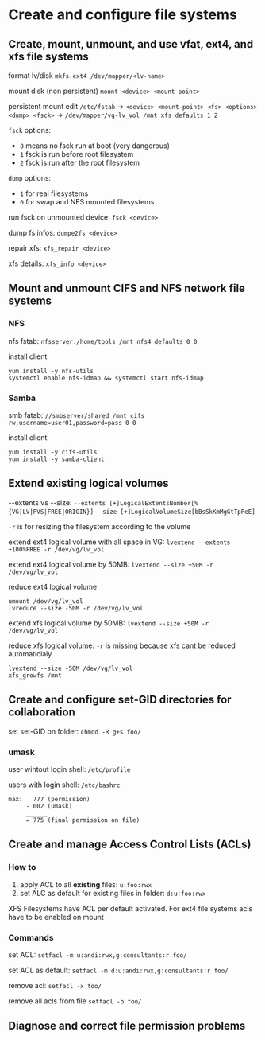 # Create and configure file systems
## Create, mount, unmount, and use vfat, ext4, and xfs file systems
format lv/disk `mkfs.ext4 /dev/mapper/<lv-name>`

mount disk (non persistent) `mount <device> <mount-point>`

persistent mount edit `/etc/fstab` -> `<device> <mount-point> <fs> <options> <dump> <fsck>` -> `/dev/mapper/vg-lv_vol /mnt xfs defaults 1 2`

`fsck` options: 
- `0` means no fsck run at boot (very dangerous)
- `1` fsck is run before root filesystem 
- `2` fsck is run after the root filesystem

`dump` options:
-  `1` for real filesystems
-  `0` for swap and NFS mounted filesystems

run fsck on unmounted device: `fsck <device>`

dump fs infos: `dumpe2fs <device>`

repair xfs: `xfs_repair <device>`

xfs details: `xfs_info <device>`

## Mount and unmount CIFS and NFS network file systems
### NFS
nfs fstab: `nfsserver:/home/tools /mnt nfs4 defaults 0 0`

install client
```
yum install -y nfs-utils
systemctl enable nfs-idmap && systemctl start nfs-idmap
```

### Samba
smb fatab: `//smbserver/shared /mnt cifs rw,username=user01,password=pass 0 0`

install client
```
yum install -y cifs-utils
yum install -y samba-client
```

## Extend existing logical volumes
--extents vs --size: `--extents [+]LogicalExtentsNumber[%{VG|LV|PVS|FREE|ORIGIN}]` `--size [+]LogicalVolumeSize[bBsSkKmMgGtTpPeE]`

`-r` is for resizing the filesystem according to the volume

extend ext4 logical volume with all space in VG: `lvextend --extents +100%FREE -r /dev/vg/lv_vol`

extend ext4 logical volume by 50MB: `lvextend --size +50M -r /dev/vg/lv_vol`

reduce ext4 logical volume
```
umount /dev/vg/lv_vol
lvreduce --size -50M -r /dev/vg/lv_vol
```

extend xfs logical volume by 50MB: `lvextend --size +50M -r /dev/vg/lv_vol`

reduce xfs logical volume:  `-r` is missing because xfs cant be reduced automaticialy
```
lvextend --size +50M /dev/vg/lv_vol
xfs_growfs /mnt
```

## Create and configure set-GID directories for collaboration
set set-GID on folder: `chmod -R g+s foo/`

### umask
user wihtout login shell: `/etc/profile`

users with login shell: `/etc/bashrc`

```
max:   777 (permission)
     - 002 (umask)
     ______
     = 775 (final permission on file)
```

## Create and manage Access Control Lists (ACLs)
### How to
1. apply ACL to all **existing** files: `u:foo:rwx`
2. set ALC as default for existing files in folder: `d:u:foo:rwx`

XFS Filesystems have ACL per default activated. For ext4 file systems acls have to be enabled on mount
### Commands
set ACL: `setfacl -m u:andi:rwx,g:consultants:r foo/`

set ACL as default: `setfacl -m d:u:andi:rwx,g:consultants:r foo/`

remove acl: `setfacl -x foo/`

remove all acls from file `setfacl -b foo/`
## Diagnose and correct file permission problems